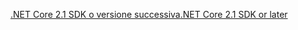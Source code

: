[<span data-ttu-id="74ba2-101">.NET Core 2.1 SDK o versione successiva</span><span class="sxs-lookup"><span data-stu-id="74ba2-101">.NET Core 2.1 SDK or later</span></span>](https://dotnet.microsoft.com/download/dotnet-core)
